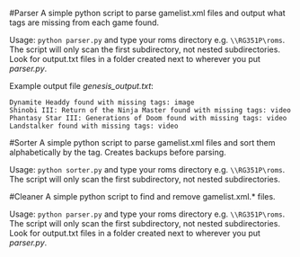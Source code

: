 #Parser
A simple python script to parse gamelist.xml files and output what tags are missing from each game found.

Usage: ```python parser.py``` and type your roms directory e.g. ```\\RG351P\roms```. The script will only scan the first subdirectory, not nested subdirectories. Look for output.txt files in a folder created next to wherever you put _parser.py_.

Example output file _genesis_output.txt_:
```
Dynamite Headdy found with missing tags: image
Shinobi III: Return of the Ninja Master found with missing tags: video
Phantasy Star III: Generations of Doom found with missing tags: video
Landstalker found with missing tags: video
```

#Sorter
A simple python script to parse gamelist.xml files and sort them alphabetically by the <name> tag. Creates backups before parsing.

Usage: ```python sorter.py``` and type your roms directory e.g. ```\\RG351P\roms```. The script will only scan the first subdirectory, not nested subdirectories.

#Cleaner
A simple python script to find and remove gamelist.xml.\* files.

Usage: ```python parser.py``` and type your roms directory e.g. ```\\RG351P\roms```. The script will only scan the first subdirectory, not nested subdirectories. Look for output.txt files in a folder created next to wherever you put _parser.py_.
